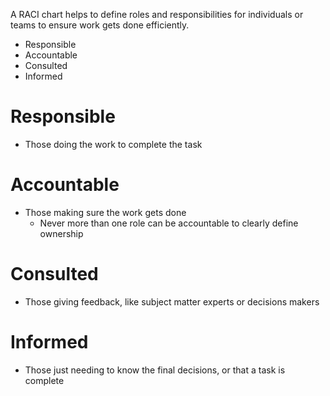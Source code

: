 A RACI chart helps to define roles and responsibilities for individuals or teams to ensure work gets done efficiently.

- Responsible
- Accountable
- Consulted
- Informed

# Responsible
- Those doing the work to complete the task
# Accountable
- Those making sure the work gets done
	- Never more than one role can be accountable to clearly define ownership
# Consulted
- Those giving feedback, like subject matter experts or decisions makers
# Informed
- Those just needing to know the final decisions, or that a task is complete